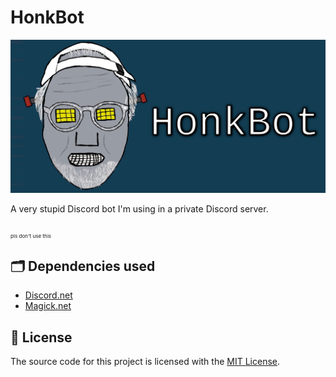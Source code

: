 # HonkBot

![honk header](.github/imgs/honkbot-header.jpg)

A very stupid Discord bot I'm using in a private Discord server.

<sub><sub><sub>pls don't use this</sub></sub></sub>

## 🗂️ Dependencies used

* [Discord.net](https://github.com/discord-net/Discord.Net)
* [Magick.net](https://github.com/dlemstra/Magick.NET)

## 🤝 License

The source code for this project is licensed with the [MIT License](./README.md).
